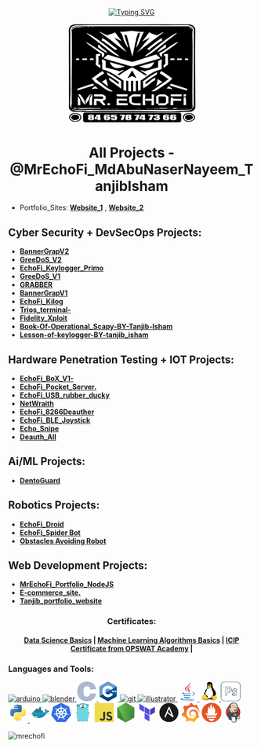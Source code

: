 <div align="center">

  [![Typing SVG](https://readme-typing-svg.demolab.com?font=Press+Start+2P&weight=500&pause=500&color=E8E8E8&width=435&lines=Hello!+I'm+Mr.EchoFi+!!!+["-"])](https://git.io/typing-svg)
  </div>
  <div align="center">
  <img src="https://github.com/MrEchoFi/MrEchoFi/raw/4274f537dec313ac7dde4403fe0fae24259beade/Mr.EchoFi-New-Logo-with-ASCII.jpg" alt="logo" width="265" height="auto" />

<h1 align="center">All Projects - @MrEchoFi_MdAbuNaserNayeem_TanjibIsham</h1>


</div>

- Portfolio_Sites:   **[Website_1](https://tanjib-portfolio-website.vercel.app/)** , **[Website_2](https://echo-fi-portfolio-node-js.vercel.app/)**




## Cyber Security + DevSecOps Projects:
- **[BannerGrapV2](https://github.com/MrEchoFi/BannerGrapV2.git)**
- **[GreeDoS_V2](https://github.com/MrEchoFi/GreeDoS_V2.git)**
- **[EchoFi_Keylogger_Primo](https://github.com/MrEchoFi/EchoFi_Keylogger_Primo.git)**
- **[GreeDoS_V1](https://github.com/MrEchoFi/GreeDoS_V1.git)**
- **[GRABBER](https://github.com/MrEchoFi/GRABBER.git)**
- **[BannerGrapV1](https://github.com/MrEchoFi/BannerGrapV1.git)**
- **[EchoFi_Kilog](https://github.com/MrEchoFi/EchoFi_Kilog.git)**
- **[Trios_terminal-](https://github.com/MrEchoFi/Trios_terminal-.git)**
- **[Fidelity_Xploit](https://github.com/MrEchoFi/Fidelity_Xploit.git)**
- **[Book-Of-Operational_Scapy-BY-Tanjib-Isham](https://github.com/MrEchoFi/Book-Of-Operational_Scapy-BY-Tanjib-Isham.git)**
- **[Lesson-of-keylogger-BY-tanjib_isham](https://github.com/MrEchoFi/Lesson-of-keylogger-BY-tanjib_isham.git)**

## Hardware Penetration Testing + IOT Projects:
- **[EchoFi_BoX_V1-](https://github.com/MrEchoFi/EchoFi_BoX_V1-.git)**
- **[EchoFi_Pocket_Server.](https://github.com/MrEchoFi/EchoFi_Pocket_Server..git)**
- **[EchoFi_USB_rubber_ducky](https://github.com/MrEchoFi/EchoFi_USB_rubber_ducky.git)**
- **[NetWraith](https://github.com/MrEchoFi/NetWraith.git)**
- **[EchoFi_8266Deauther](https://github.com/MrEchoFi/EchoFi_8266Deauther.git)**
- **[EchoFi_BLE_Joystick](https://github.com/MrEchoFi/EchoFi_BLE_Joystick.git)**
- **[Echo_Snipe](https://github.com/MrEchoFi/Echo_Snipe.git)**
- **[Deauth_All](https://github.com/MrEchoFi/Deauth_All.git)**

## Ai/ML Projects:
- **[DentoGuard](https://github.com/MrEchoFi/DentoGuard.git)**
  
## Robotics Projects:
- **[EchoFi_Droid](https://github.com/MrEchoFi/EchoFi_Droid.git)**
- **[EchoFi_Spider Bot](https://github.com/MrEchoFi/EchoFi_SpiderBot.git)**
- **[Obstacles Avoiding Robot](https://github.com/MrEchoFi/EchoFi_ObstacleAvoiding_Bot.git)**

## Web Development Projects:
- **[MrEchoFi_Portfolio_NodeJS](https://github.com/MrEchoFi/EchoFi_Portfolio_NodeJs.git)**
- **[E-commerce_site.](https://github.com/MrEchoFi/E-commerce_site..git)**
- **[Tanjib_portfolio_website](https://github.com/MrEchoFi/Tanjib_portfolio_website.git)**
  
<div align="center">
  <h3 align="center">Certificates:</h3>
</div>

<h4 align="center">
  <a href="https://github.com/MrEchoFi/All_Projects_of_MrEchoFi_Md-Abu-Naser-Nayeem/blob/main/Data_Science_SS.jpg?raw=true">Data Science Basics</a>
    <span> | </span>
  <a href="https://github.com/MrEchoFi/All_Projects_of_MrEchoFi_Md-Abu-Naser-Nayeem/blob/main/Machine_Learning_SS.jpg?raw=true">Machine Learning Algorithms Basics</a>
    <span> | </span>
  <a href="https://github.com/MrEchoFi/All_Projects_of_MrEchoFi_Md-Abu-Naser-Nayeem/blob/main/photo_2025-07-21_04-33-36.jpg?raw=true">ICIP Certificate from OPSWAT Academy</a>
    <span> | </span>



<h3 align="left">Languages and Tools:</h3>
<p align="left"> <a href="https://www.arduino.cc/" target="_blank" rel="noreferrer"> <img src="https://cdn.worldvectorlogo.com/logos/arduino-1.svg" alt="arduino" width="40" height="40"/> </a> <a href="https://www.blender.org/" target="_blank" rel="noreferrer"> <img src="https://download.blender.org/branding/community/blender_community_badge_white.svg" alt="blender" width="40" height="40"/> </a> <a href="https://www.cprogramming.com/" target="_blank" rel="noreferrer"> <img src="https://raw.githubusercontent.com/devicons/devicon/master/icons/c/c-original.svg" alt="c" width="40" height="40"/> </a> <a href="https://www.w3schools.com/cpp/" target="_blank" rel="noreferrer"> <img src="https://raw.githubusercontent.com/devicons/devicon/master/icons/cplusplus/cplusplus-original.svg" alt="cplusplus" width="40" height="40"/> </a> <a href="https://git-scm.com/" target="_blank" rel="noreferrer"> <img src="https://www.vectorlogo.zone/logos/git-scm/git-scm-icon.svg" alt="git" width="40" height="40"/> </a> <a href="https://www.adobe.com/in/products/illustrator.html" target="_blank" rel="noreferrer"> <img src="https://www.vectorlogo.zone/logos/adobe_illustrator/adobe_illustrator-icon.svg" alt="illustrator" width="40" height="40"/> </a> <a href="https://www.java.com" target="_blank" rel="noreferrer"> <img src="https://raw.githubusercontent.com/devicons/devicon/master/icons/java/java-original.svg" alt="java" width="40" height="40"/> </a> <a href="https://www.linux.org/" target="_blank" rel="noreferrer"> <img src="https://raw.githubusercontent.com/devicons/devicon/master/icons/linux/linux-original.svg" alt="linux" width="40" height="40"/> </a> <a href="https://www.photoshop.com/en" target="_blank" rel="noreferrer"> <img src="https://raw.githubusercontent.com/devicons/devicon/master/icons/photoshop/photoshop-line.svg" alt="photoshop" width="40" height="40"/> </a> <a href="https://www.python.org" target="_blank" rel="noreferrer"> <img src="https://raw.githubusercontent.com/devicons/devicon/master/icons/python/python-original.svg" alt="python" width="40" height="40"/> </a> <a herf="https://www.docker.com" target="_blank" rel="noreferrer"> <img src="https://raw.githubusercontent.com/devicons/devicon/master/icons/docker/docker-original.svg" alt="docker" width="40" height="40"/> <a herf="https://kubernetes.io/" target="_blank" rel="noreferrer"> <img src="https://raw.githubusercontent.com/devicons/devicon/master/icons/kubernetes/kubernetes-original.svg" alt="docker" width="40" height="40"/>   <a herf="https://go.dev/" target="_blank" rel="noreferrer"> <img src="https://raw.githubusercontent.com/devicons/devicon/master/icons/go/go-original.svg" alt="docker" width="40" height="40"/>  <a herf="https://www.javascript.com/" target="_blank" rel="noreferrer"> <img src="https://raw.githubusercontent.com/devicons/devicon/master/icons/javascript/javascript-original.svg" alt="docker" width="40" height="40"/> <a herf="https://nodejs.org" target="_blank" rel="noreferrer"> <img src="https://raw.githubusercontent.com/devicons/devicon/master/icons/nodejs/nodejs-original.svg" alt="docker" width="40" height="40"/> <a herf="https://developer.hashicorp.com/terraform" target="_blank" rel="noreferrer"> <img src="https://raw.githubusercontent.com/devicons/devicon/master/icons/terraform/terraform-original.svg" alt="docker" width="40" height="40"/> <a herf="https://www.redhat.com/en/ansible" target="_blank" rel="noreferrer"> <img src="https://raw.githubusercontent.com/devicons/devicon/master/icons/ansible/ansible-original.svg" alt="docker" width="40" height="40"/> <a herf="https://grafana.com/" target="_blank" rel="noreferrer"> <img src="https://raw.githubusercontent.com/devicons/devicon/master/icons/grafana/grafana-original.svg" alt="docker" width="40" height="40"/> <a herf="https://prometheus.io/" target="_blank" rel="noreferrer"> <img src="https://raw.githubusercontent.com/devicons/devicon/master/icons/prometheus/prometheus-original.svg" alt="docker" width="40" height="40"/> <a herf="https://www.jenkins.io/" target="_blank" rel="noreferrer"> <img src="https://raw.githubusercontent.com/devicons/devicon/master/icons/jenkins/jenkins-original.svg" alt="docker" width="40" height="40"/> </p>

<p><img align="center" src="https://github-readme-stats.vercel.app/api/top-langs?username=mrechofi&show_icons=true&locale=en&layout=compact" alt="mrechofi" /></p>



